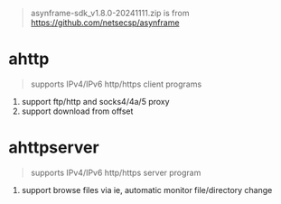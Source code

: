 > asynframe-sdk_v1.8.0-20241111.zip is from https://github.com/netsecsp/asynframe  

# ahttp  
> supports IPv4/IPv6 http/https client programs  

1. support ftp/http and socks4/4a/5 proxy  
2. support download from offset  

# ahttpserver
> supports IPv4/IPv6 http/https server program  

1. support browse files via ie, automatic monitor file/directory change  
